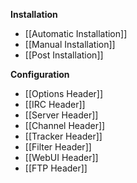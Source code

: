**Installation**
* [[Automatic Installation]]
* [[Manual Installation]]
* [[Post Installation]]

**Configuration**
* [[Options Header]]
* [[IRC Header]]
* [[Server Header]]
* [[Channel Header]]
* [[Tracker Header]]
* [[Filter Header]]
* [[WebUI Header]]
* [[FTP Header]]